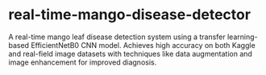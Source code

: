 # real-time-mango-disease-detector
A real-time mango leaf disease detection system using a transfer learning-based EfficientNetB0 CNN model. Achieves high accuracy on both Kaggle and real-field image datasets with techniques like data augmentation and image enhancement for improved diagnosis.
